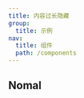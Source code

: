 ```yaml
---
title: 内容过长隐藏
group:
  title: 示例
nav:
  title: 组件
  path: /components
---
```


## Nomal

<code src="./demos/ellipsis.tsx" />
